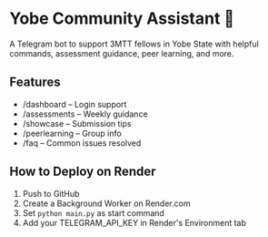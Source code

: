 # Yobe Community Assistant 🤖

A Telegram bot to support 3MTT fellows in Yobe State with helpful commands, assessment guidance, peer learning, and more.

## Features
- /dashboard – Login support
- /assessments – Weekly guidance
- /showcase – Submission tips
- /peerlearning – Group info
- /faq – Common issues resolved

## How to Deploy on Render
1. Push to GitHub
2. Create a Background Worker on Render.com
3. Set `python main.py` as start command
4. Add your TELEGRAM_API_KEY in Render's Environment tab

